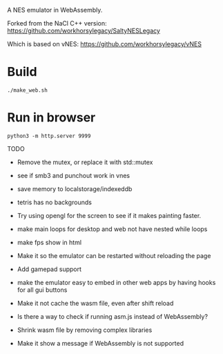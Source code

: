 
A NES emulator in WebAssembly.

Forked from the NaCl C++ version: https://github.com/workhorsylegacy/SaltyNESLegacy

Which is based on vNES: https://github.com/workhorsylegacy/vNES

# Build
```
./make_web.sh
```

# Run in browser
```
python3 -m http.server 9999
```

TODO
* Remove the mutex, or replace it with std::mutex
* see if smb3 and punchout work in vnes
* save memory to localstorage/indexeddb
* tetris has no backgrounds

* Try using opengl for the screen to see if it makes painting faster.
* make main loops for desktop and web not have nested while loops
* make fps show in html
* Make it so the emulator can be restarted without reloading the page
* Add gamepad support
* make the emulator easy to embed in other web apps by having hooks for all gui buttons

* Make it not cache the wasm file, even after shift reload
* Is there a way to check if running asm.js instead of WebAssembly?
* Shrink wasm file by removing complex libraries
* Make it show a message if WebAssembly is not supported
